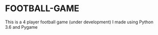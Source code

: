 # FOOTBALL-GAME
This is a 4 player football game (under development) I made using Python 3.6 and Pygame
